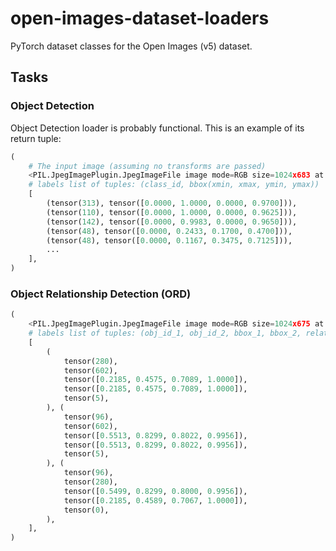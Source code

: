 # open-images-dataset-loaders

PyTorch dataset classes for the Open Images (v5) dataset.

## Tasks

### Object Detection

Object Detection loader is probably functional.
This is an example of its return tuple:

```python
(
    # The input image (assuming no transforms are passed)
    <PIL.JpegImagePlugin.JpegImageFile image mode=RGB size=1024x683 at 0x7F3916A75940>,
    # labels list of tuples: (class_id, bbox(xmin, xmax, ymin, ymax))
    [
        (tensor(313), tensor([0.0000, 1.0000, 0.0000, 0.9700])),
        (tensor(110), tensor([0.0000, 1.0000, 0.0000, 0.9625])),
        (tensor(142), tensor([0.0000, 0.9983, 0.0000, 0.9650])),
        (tensor(48), tensor([0.0000, 0.2433, 0.1700, 0.4700])),
        (tensor(48), tensor([0.0000, 0.1167, 0.3475, 0.7125])),
        ...
    ],
)
```

### Object Relationship Detection (ORD)

```python
(
    <PIL.JpegImagePlugin.JpegImageFile image mode=RGB size=1024x675 at 0x7F00EA904E80>,
    # labels list of tuples: (obj_id_1, obj_id_2, bbox_1, bbox_2, relationship_id))
    [
        (
            tensor(280),
            tensor(602),
            tensor([0.2185, 0.4575, 0.7089, 1.0000]),
            tensor([0.2185, 0.4575, 0.7089, 1.0000]),
            tensor(5),
        ), (
            tensor(96),
            tensor(602),
            tensor([0.5513, 0.8299, 0.8022, 0.9956]),
            tensor([0.5513, 0.8299, 0.8022, 0.9956]),
            tensor(5),
        ), (
            tensor(96),
            tensor(280),
            tensor([0.5499, 0.8299, 0.8000, 0.9956]),
            tensor([0.2185, 0.4589, 0.7067, 1.0000]),
            tensor(0),
        ),
    ],
)
```
